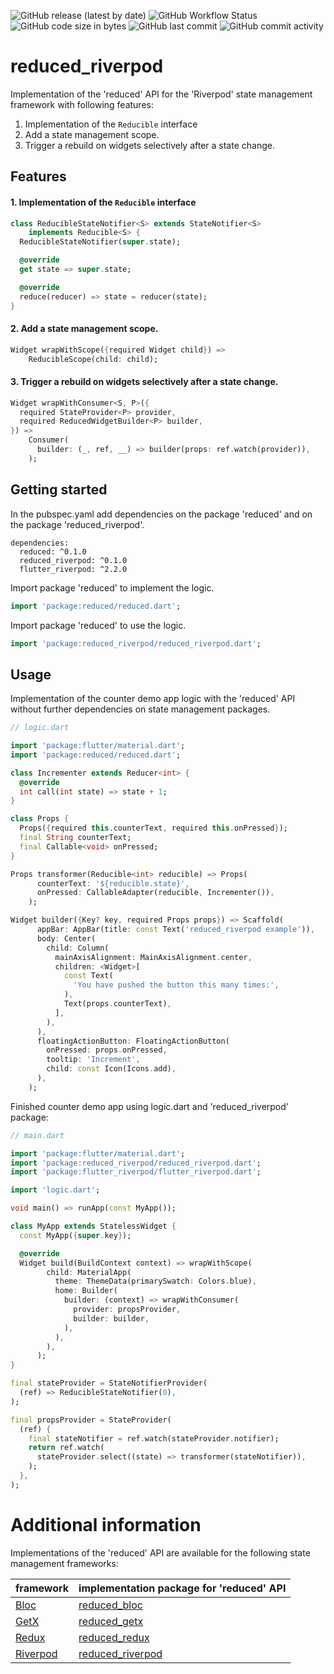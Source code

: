 ![GitHub release (latest by date)](https://img.shields.io/github/v/release/partmaster/reduced_riverpod)
![GitHub Workflow Status](https://img.shields.io/github/actions/workflow/status/partmaster/reduced_riverpod/dart.yml)
![GitHub code size in bytes](https://img.shields.io/github/languages/code-size/partmaster/reduced_riverpod)
![GitHub last commit](https://img.shields.io/github/last-commit/partmaster/reduced_riverpod)
![GitHub commit activity](https://img.shields.io/github/commit-activity/m/partmaster/reduced_riverpod)
# reduced_riverpod

Implementation of the 'reduced' API for the 'Riverpod' state management framework with following features:

1. Implementation of the ```Reducible``` interface 
2. Add a state management scope.
3. Trigger a rebuild on widgets selectively after a state change.

## Features

#### 1. Implementation of the ```Reducible``` interface 

```dart
class ReducibleStateNotifier<S> extends StateNotifier<S>
    implements Reducible<S> {
  ReducibleStateNotifier(super.state);

  @override
  get state => super.state;

  @override
  reduce(reducer) => state = reducer(state);
}
```

#### 2. Add a state management scope.

```dart
Widget wrapWithScope({required Widget child}) =>
    ReducibleScope(child: child);
```

#### 3. Trigger a rebuild on widgets selectively after a state change.

```dart
Widget wrapWithConsumer<S, P>({
  required StateProvider<P> provider,
  required ReducedWidgetBuilder<P> builder,
}) =>
    Consumer(
      builder: (_, ref, __) => builder(props: ref.watch(provider)),
    );
```

## Getting started

In the pubspec.yaml add dependencies on the package 'reduced' and on the package  'reduced_riverpod'.

```
dependencies:
  reduced: ^0.1.0
  reduced_riverpod: ^0.1.0
  flutter_riverpod: ^2.2.0
```

Import package 'reduced' to implement the logic.

```dart
import 'package:reduced/reduced.dart';
```

Import package 'reduced' to use the logic.

```dart
import 'package:reduced_riverpod/reduced_riverpod.dart';
```

## Usage

Implementation of the counter demo app logic with the 'reduced' API without further dependencies on state management packages.

```dart
// logic.dart

import 'package:flutter/material.dart';
import 'package:reduced/reduced.dart';

class Incrementer extends Reducer<int> {
  @override
  int call(int state) => state + 1;
}

class Props {
  Props({required this.counterText, required this.onPressed});
  final String counterText;
  final Callable<void> onPressed;
}

Props transformer(Reducible<int> reducible) => Props(
      counterText: '${reducible.state}',
      onPressed: CallableAdapter(reducible, Incrementer()),
    );

Widget builder({Key? key, required Props props}) => Scaffold(
      appBar: AppBar(title: const Text('reduced_riverpod example')),
      body: Center(
        child: Column(
          mainAxisAlignment: MainAxisAlignment.center,
          children: <Widget>[
            const Text(
              'You have pushed the button this many times:',
            ),
            Text(props.counterText),
          ],
        ),
      ),
      floatingActionButton: FloatingActionButton(
        onPressed: props.onPressed,
        tooltip: 'Increment',
        child: const Icon(Icons.add),
      ),
    );
```

Finished counter demo app using logic.dart and 'reduced_riverpod' package:

```dart
// main.dart

import 'package:flutter/material.dart';
import 'package:reduced_riverpod/reduced_riverpod.dart';
import 'package:flutter_riverpod/flutter_riverpod.dart';

import 'logic.dart';

void main() => runApp(const MyApp());

class MyApp extends StatelessWidget {
  const MyApp({super.key});

  @override
  Widget build(BuildContext context) => wrapWithScope(
        child: MaterialApp(
          theme: ThemeData(primarySwatch: Colors.blue),
          home: Builder(
            builder: (context) => wrapWithConsumer(
              provider: propsProvider,
              builder: builder,
            ),
          ),
        ),
      );
}

final stateProvider = StateNotifierProvider(
  (ref) => ReducibleStateNotifier(0),
);

final propsProvider = StateProvider(
  (ref) {
    final stateNotifier = ref.watch(stateProvider.notifier);
    return ref.watch(
      stateProvider.select((state) => transformer(stateNotifier)),
    );
  },
);
```

# Additional information

Implementations of the 'reduced' API are available for the following state management frameworks:

|framework|implementation package for 'reduced' API|
|---|---|
|[Bloc](https://bloclibrary.dev/#/)|[reduced_bloc](https://github.com/partmaster/reduced_redux)|
|[GetX](https://pub.dev/packages/get)|[reduced_getx](https://github.com/partmaster/reduced_getx)|
|[Redux](https://pub.dev/packages/redux)|[reduced_redux](https://github.com/partmaster/reduced_redux)|
|[Riverpod](https://riverpod.dev/)|[reduced_riverpod](https://github.com/partmaster/reduced_riverpod)|
